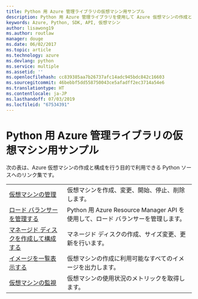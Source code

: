 ```yaml
---
title: Python 用 Azure 管理ライブラリの仮想マシン用サンプル
description: Python 用 Azure 管理ライブラリを使用して Azure 仮想マシンの作成と更新を行うサンプル コードを入手しましょう。
keywords: Azure, Python, SDK, API, 仮想マシン
author: lisawong19
ms.author: routlaw
manager: douge
ms.date: 06/02/2017
ms.topic: article
ms.technology: azure
ms.devlang: python
ms.service: multiple
ms.assetid: ''
ms.openlocfilehash: cc839385aa7b26737afc14adc945bdc842c16603
ms.sourcegitcommit: 46bebbf5dd558750043ce5afadff2ec3714a54e6
ms.translationtype: HT
ms.contentlocale: ja-JP
ms.lasthandoff: 07/03/2019
ms.locfileid: "67534391"
---
```

# <a name="azure-management-libraries-for-python-samples-for-virtual-machines"></a>Python 用 Azure 管理ライブラリの仮想マシン用サンプル

次の表は、Azure 仮想マシンの作成と構成を行う目的で利用できる Python ソースへのリンク集です。

| || 
|---|---|
| [仮想マシンの管理][1] | 仮想マシンを作成、変更、開始、停止、削除します。 |
| [ロード バランサーを管理する][2] | Python 用 Azure Resource Manager API を使用して、ロード バランサーを管理します。 |
| [マネージド ディスクを作成して構成する][3] | マネージド ディスクの作成、サイズ変更、更新を行います。|
| [イメージを一覧表示する][4] | 仮想マシンの作成に利用可能なすべてのイメージを出力します。| 
| [仮想マシンの監視][5] |仮想マシンの使用状況のメトリックを取得します。 | 

[1]: https://azure.microsoft.com/resources/samples/virtual-machines-python-manage/
[2]: https://azure.microsoft.com/resources/samples/network-python-manage-loadbalancer
[3]: python-sdk-azure-samples-managed-disks.md
[4]: python-sdk-azure-samples-list-images.md
[5]: python-sdk-azure-samples-monitor-vms.md
